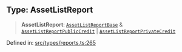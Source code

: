 
## Type: AssetListReport

> **AssetListReport**: [`AssetListReportBase`](#type-assetlistreportbase) & [`AssetListReportPublicCredit`](#type-assetlistreportpubliccredit) \| [`AssetListReportPrivateCredit`](#type-assetlistreportprivatecredit)

Defined in: [src/types/reports.ts:265](https://github.com/centrifuge/sdk/blob/20f6f7405dbfe43e55dbfdf56cb48d163938a551/src/types/reports.ts#L265)
